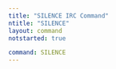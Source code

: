 ```yaml
---
title: "SILENCE IRC Command"
ntitle: "SILENCE"
layout: command
notstarted: true

command: SILENCE
---
```

